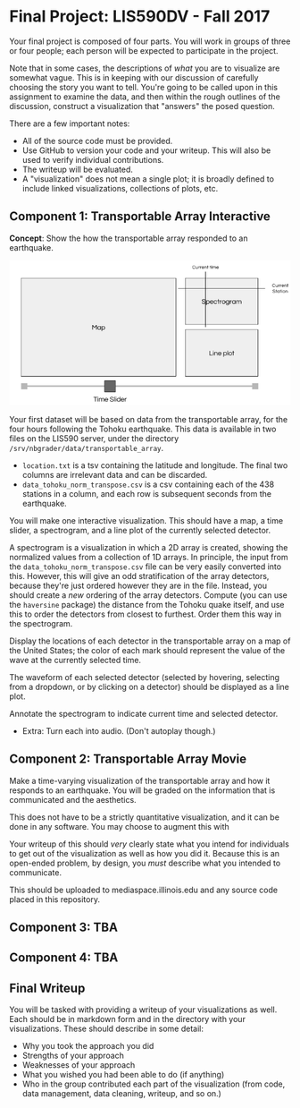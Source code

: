 # Final Project: LIS590DV - Fall 2017

Your final project is composed of four parts.  You will work in groups of three
or four people; each person will be expected to participate in the project.

Note that in some cases, the descriptions of *what* you are to visualize are
somewhat vague.  This is in keeping with our discussion of carefully choosing
the story you want to tell.  You're going to be called upon in this assignment
to examine the data, and then within the rough outlines of the discussion,
construct a visualization that "answers" the posed question.

There are a few important notes:

 * All of the source code must be provided.
 * Use GitHub to version your code and your writeup.  This will also be used to
   verify individual contributions.
 * The writeup will be evaluated.
 * A "visualization" does not mean a single plot; it is broadly defined to
   include linked visualizations, collections of plots, etc.

## Component 1: Transportable Array Interactive

**Concept**: Show the how the transportable array responded to an earthquake.

![](part1/example.png)

Your first dataset will be based on data from the transportable array, for the
four hours following the Tohoku earthquake.  This data is available in two
files on the LIS590 server, under the directory
`/srv/nbgrader/data/transportable_array`.

 * `location.txt` is a tsv containing the latitude and longitude.  The final
   two columns are irrelevant data and can be discarded.
 * `data_tohoku_norm_transpose.csv` is a csv containing each of the 438
   stations in a column, and each row is subsequent seconds from the
   earthquake.

You will make one interactive visualization.  This should have a map, a time
slider, a spectrogram, and a line plot of the currently selected detector.

A spectrogram is a visualization in which a 2D array is created, showing the
normalized values from a collection of 1D arrays.  In principle, the input from
the `data_tohoku_norm_transpose.csv` file can be very easily converted into
this.  However, this will give an odd stratification of the array detectors,
because they're just ordered however they are in the file.  Instead, you should
create a *new* ordering of the array detectors.  Compute (you can use the
`haversine` package) the distance from the Tohoku quake itself, and use this to
order the detectors from closest to furthest.  Order them this way in the
spectrogram.

Display the locations of each detector in the transportable array on a map of
the United States; the color of each mark should represent the value of the
wave at the currently selected time.

The waveform of each selected detector (selected by hovering, selecting from a
dropdown, or by clicking on a detector) should be displayed as a line plot.

Annotate the spectrogram to indicate current time and selected detector.

 * Extra: Turn each into audio.  (Don't autoplay though.)


## Component 2: Transportable Array Movie

Make a time-varying visualization of the transportable array and how it
responds to an earthquake.  You will be graded on the information that is
communicated and the aesthetics.

This does not have to be a strictly quantitative visualization, and it can be
done in any software.  You may choose to augment this with 

Your writeup of this should *very* clearly state what you intend for
individuals to get out of the visualization as well as how you did it.  Because
this is an open-ended problem, by design, you *must* describe what you intended
to communicate.

This should be uploaded to mediaspace.illinois.edu and any source code placed
in this repository.

## Component 3: TBA

## Component 4: TBA

## Final Writeup

You will be tasked with providing a writeup of your visualizations as well.
Each should be in markdown form and in the directory with your visualizations.
These should describe in some detail:

 * Why you took the approach you did
 * Strengths of your approach
 * Weaknesses of your approach
 * What you wished you had been able to do (if anything)
 * Who in the group contributed each part of the visualization (from code, data
   management, data cleaning, writeup, and so on.)
